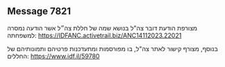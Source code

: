 ## Message 7821

מצורפת הודעת דובר צה"ל בנושא שמה של חללת צה״ל אשר הודעה נמסרה למשפחתה: https://IDFANC.activetrail.biz/ANC14112023.22021

בנוסף, מצורף קישור לאתר צה"ל, בו מפורסמות ומתעדכנות פרטיהם ותמונותיהם של החללים: https://www.idf.il/59780

